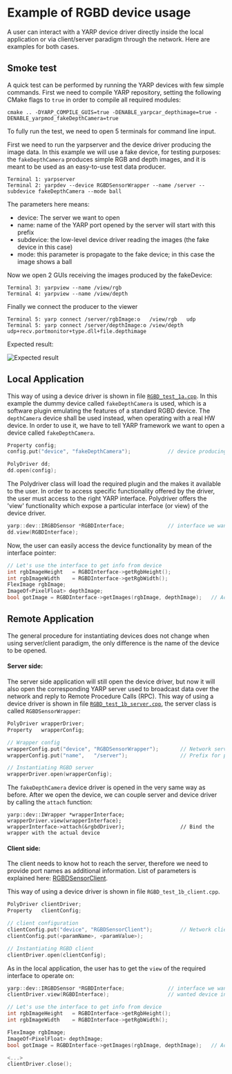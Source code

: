 # Example of RGBD device usage


A user can interact with a YARP device driver directly inside the local application or via client/server paradigm through the network. Here are examples for both cases.

## Smoke test

A quick test can be performed by running the YARP devices with few simple commands. First we need to compile YARP repository, setting the following CMake flags to `true` in order to compile all required modules:

```
cmake .. -DYARP_COMPILE_GUIS=true -DENABLE_yarpcar_depthimage=true -DENABLE_yarpmod_fakeDepthCamera=true
```

To fully run the test, we need to open 5 terminals for command line input.

First we need to run the yarpserver and the device driver producing the image data.
In this example we will use a fake device, for testing purposes: the `fakeDepthCamera` produces simple RGB and depth images, and it is meant to be used as an easy-to-use test data producer.

```
Terminal 1: yarpserver
Terminal 2: yarpdev --device RGBDSensorWrapper --name /server --subdevice fakeDepthCamera --mode ball 
```
The parameters here means:
- device: The server we want to open
- name: name of the YARP port opened by the server will start with this prefix
- subdevice: the low-level device driver reading the images (the fake device in this case)
- mode: this parameter is propagate to the fake device; in this case the image shows a ball


Now we open 2 GUIs receiving the images produced by the fakeDevice:
```
Terminal 3: yarpview --name /view/rgb
Terminal 4: yarpview --name /view/depth
```

Finally we connect the producer to the viewer
```
Terminal 5: yarp connect /server/rgbImage:o   /view/rgb   udp
Terminal 5: yarp connect /server/depthImage:o /view/depth udp+recv.portmonitor+type.dll+file.depthimage
```

Expected result:

![Expected result](ExpectedResult.png)


## Local Application

This way of using a device driver is shown in file [`RGBD_test_1a.cpp`](RGBD_test_1a.cpp).
In this example the dummy device called `fakeDepthCamera` is used, which is a software plugin emulating the features of a standard RGBD device. The `depthCamera` device shall be used instead, when operating with a real HW device.
In order to use it, we have to tell YARP framework we want to open a device called `fakeDepthCamera`.

``` c++
Property config;
config.put("device", "fakeDepthCamera");            // device producing (fake) data

PolyDriver dd;
dd.open(config);
``` 

The Polydriver class will load the required plugin and the makes it available to the user.
In order to access specific functionality offered by the driver, the user must access to the right YARP interface.
Polydriver offers the 'view' functionality which expose a particular interface (or view) of the device driver.

``` c++
yarp::dev::IRGBDSensor *RGBDInterface;              // interface we want to use
dd.view(RGBDInterface);
``` 
Now, the user can easily access the device functionality by mean of the interface pointer:

``` c++
// Let's use the interface to get info from device
int rgbImageHeight   = RGBDInterface->getRgbHeight();
int rgbImageWidth    = RGBDInterface->getRgbWidth();
FlexImage rgbImage;
ImageOf<PixelFloat> depthImage;
bool gotImage = RGBDInterface->getImages(rgbImage, depthImage);   // Acquire both images
```

## Remote Application


The general procedure for instantiating devices does not change when using server/client paradigm, the only difference is the name of the device to be opened.

#### Server side:
The server side application will still open the device driver, but now it will also open the corresponding YARP server used to broadcast data over the network and reply to Remote Procedure Calls (RPC).
This way of using a device driver is shown in file [`RGBD_test_1b_server.cpp`](RGBD_test_1b_server.cpp), the server class is called `RGBDSensorWrapper`:

``` c++
PolyDriver wrapperDriver;
Property   wrapperConfig;

// Wrapper config
wrapperConfig.put("device", "RGBDSensorWrapper");       // Network server broadcasting data through network
wrapperConfig.put("name",   "/server");                 // Prefix for port names opened by the YARP server

// Instantiating RGBD server
wrapperDriver.open(wrapperConfig);
```

The `fakeDepthCamera` device driver is opened in the very same way as before. After we open the device, we can couple server and device driver by calling the `attach` function:

```
yarp::dev::IWrapper *wrapperInterface;
wrapperDriver.view(wrapperInterface);
wrapperInterface->attach(&rgbdDriver);                	// Bind the wrapper with the actual device
```

#### Client side:

The client needs to know hot to reach the server, therefore we need to provide port names as additional information.
List of parameters is explained here:  [RGBDSensorClient](http://www.yarp.it/classyarp_1_1dev_1_1RGBDSensorClient.html).

This way of using a device driver is shown in file `RGBD_test_1b_client.cpp`.

``` C++
PolyDriver clientDriver;
Property   clientConfig;

// client configuration
clientConfig.put("device", "RGBDSensorClient");    		// Network client receiving data from YARP network
clientConfig.put(<paramName>, <paramValue>);

// Instantiating RGBD client
clientDriver.open(clientConfig);
```


As in the local application, the user has to get the `view` of the required interface to operate on:

``` C++
yarp::dev::IRGBDSensor *RGBDInterface;              // interface we want to use
clientDriver.view(RGBDInterface);              		// wanted device interface

// Let's use the interface to get info from device
int rgbImageHeight   = RGBDInterface->getRgbHeight();
int rgbImageWidth    = RGBDInterface->getRgbWidth();

FlexImage rgbImage;
ImageOf<PixelFloat> depthImage;
bool gotImage = RGBDInterface->getImages(rgbImage, depthImage);   // Acquire both images

<...>
clientDriver.close();
```
